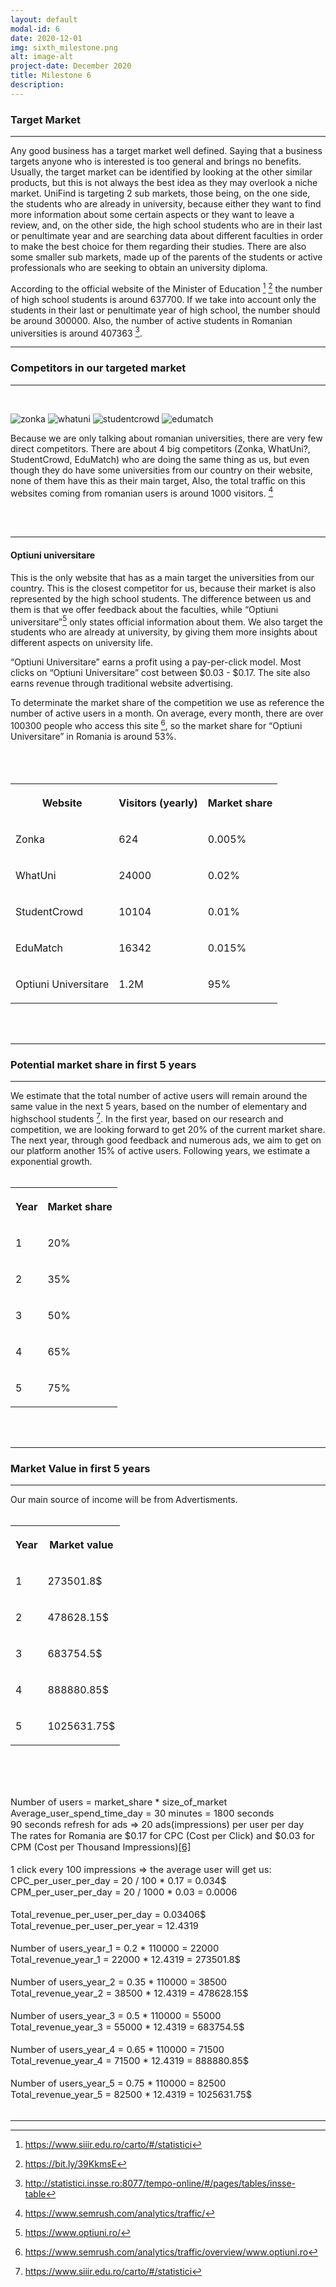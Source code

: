 ```yaml
---
layout: default
modal-id: 6
date: 2020-12-01
img: sixth_milestone.png
alt: image-alt
project-date: December 2020
title: Milestone 6
description: 
---
```


### Target Market
<hr class="star-primary">

Any good business has a target market well defined. Saying that a business targets anyone who is interested is too general and brings no benefits. Usually, the target market can be identified by looking at the other similar products, but this is not always the best idea as they may overlook a niche market.
UniFind is targeting 2 sub markets, those being, on the one side, the students who are already in university, because either they want to find more information about some certain aspects or they want to leave a review, and, on the other side, the high school students who are in their last or penultimate year and are searching data about different faculties in order to make the best choice for them regarding their studies. There are also some smaller sub markets, made up of the parents of the students or active professionals who are seeking to obtain an university diploma.

According to the official website of the Minister of Education [^1] [^2] the number of high school students is around 637700. If we take into account only the students in their last or penultimate year of high school, the number should be around 300000. Also, the number of active students in Romanian universities is around 407363 [^3].

* * *

### Competitors in our targeted market
<hr class="star-primary">
<br>

![zonka](img/zonka-logo15.webp)
![whatuni](img/logo_print.png)
![studentcrowd](img/studentcrowd-300x150.jpg)
![edumatch](img/Ce-trebuie-sa-stii.png)

Because we are only talking about romanian universities, there are very few direct competitors. There are about 4 big competitors (Zonka, WhatUni?, StudentCrowd, EduMatch) who are doing the same thing as us, but even though they do have some universities from our country on their website, none of them have this as their main target, Also, the total traffic on this websites coming from romanian users is around 1000 visitors. [^4]

<br><br>
* * * 

#### Optiuni universitare
This is the only website that has as a main target the universities from our country. This is the closest competitor for us, because their market is also represented by the high school students. The difference between us and them is that we offer feedback about the faculties, while “Optiuni universitare”[^7] only states official information about them. We also target the students who are already at university, by giving them more insights about different aspects on university life.

“Optiuni Universitare” earns a profit using a pay-per-click model. Most clicks on “Optiuni Universitare” cost between  $0.03 - $0.17. The site also earns revenue through traditional website advertising.

To determinate the market share of the competition we use as reference the number of active users in a month. On average, every month, there are over 100300 people who access this site [^5], so the market share for “Optiuni Universitare” in Romania is around 53%.
<br><br><br><br>

<table class="w3-table-all w3-hoverable">
  <tbody>
    <tr>
        <th><p>Website</p></th>
        <th><p>Visitors (yearly)</p></th>
        <th><p>Market share</p></th>
    </tr>
    <tr>
        <td>
            <p>Zonka</p>
        </td>
        <td>
            <p>624</p>
        </td>
        <td>
            <p>0.005%</p>
        </td>
    </tr>
    <tr>
        <td>
            <p>WhatUni</p>
        </td>
        <td>
            <p>24000</p>
        </td>
        <td>
            <p>0.02%</p>
        </td>
    </tr>
    <tr>
        <td>
            <p>StudentCrowd</p>
        </td>
        <td>
            <p>10104</p>
        </td>
        <td>
            <p>0.01%</p>
        </td>
    </tr>
    <tr>
        <td>
            <p>EduMatch</p>
        </td>
        <td>
            <p>16342</p>
        </td>
        <td>
            <p>0.015%</p>
        </td>
    </tr>
    <tr>
        <td>
            <p>Optiuni Universitare</p>
        </td>
        <td>
            <p>1.2M</p>
        </td>
        <td>
            <p>95%</p>
        </td>
    </tr>
    </tbody>
</table><br><br>

* * *


### Potential market share in first 5 years
<hr class="star-primary">

We estimate that the total number of active users will remain around the same value in the next 5 years, based on the number of elementary and highschool students [^1].
In the first year, based on our research and competition, we are looking forward to get 20% of the current market share. The next year, through good feedback and numerous ads, we aim to get on our platform another 15% of active users. Following years, we estimate a exponential growth.
<br><br>
<table class="w3-table-all w3-hoverable">
  <tbody>
    <tr>
        <th><p>Year</p></th>
        <th><p>Market share</p></th>
    </tr>
    <tr>
        <td>
            <p>1</p>
        </td>
        <td>
            <p>20%</p>
        </td>
    </tr>
    <tr>
        <td>
            <p>2</p>
        </td>
        <td>
            <p>35%</p>
        </td>
    </tr>
    <tr>
        <td>
            <p>3</p>
        </td>
        <td>
            <p>50%</p>
        </td>
    </tr>
    <tr>
        <td>
            <p>4</p>
        </td>
        <td>
            <p>65%</p>
        </td>
    </tr>
    <tr>
        <td>
            <p>5</p>
        </td>
        <td>
            <p>75%</p>
        </td>
    </tr>
    </tbody>
</table><br><br>

* * *

### Market Value in first 5 years
<hr class="star-primary">

Our main source of income will be from Advertisments. 
<br><br>
<table class="w3-table-all w3-hoverable">
  <tbody>
    <tr>
        <th><p>Year</p></th>
        <th><p>Market value</p></th>
    </tr>
    <tr>
        <td>
            <p>1</p>
        </td>
        <td>
            <p>273501.8$</p>
        </td>
    </tr>
    <tr>
        <td>
            <p>2</p>
        </td>
        <td>
            <p>478628.15$</p>
        </td>
    </tr>
    <tr>
        <td>
            <p>3</p>
        </td>
        <td>
            <p>683754.5$</p>
        </td>
    </tr>
    <tr>
        <td>
            <p>4</p>
        </td>
        <td>
            <p>888880.85$</p>
        </td>
    </tr>
    <tr>
        <td>
            <p>5</p>
        </td>
        <td>
            <p>1025631.75$</p>
        </td>
    </tr>
    </tbody>
</table><br><br><br>

<p style="font-size:11pt;">
    Number of users = market_share * size_of_market<br>
    Average_user_spend_time_day = 30 minutes = 1800 seconds<br>
    90 seconds refresh for ads => 20 ads(impressions) per user per day <br>
    The rates for Romania are $0.17 for CPC (Cost per Click) and $0.03 for CPM (Cost per Thousand Impressions)<a href="#footnote-6">[6]</a><br><br>
    1 click every 100 impressions => the average user will get us:<br>
    CPC_per_user_per_day = 20 / 100 * 0.17 = 0.034$<br>
    CPM_per_user_per_day = 20 / 1000 * 0.03 = 0.0006<br><br>
    Total_revenue_per_user_per_day = 0.03406$<br>
    Total_revenue_per_user_per_year = 12.4319<br><br>
    Number of users_year_1 = 0.2 * 110000 = 22000<br>
    Total_revenue_year_1 = 22000 * 12.4319 = 273501.8$<br><br>
    Number of users_year_2 = 0.35 * 110000 = 38500<br>
    Total_revenue_year_2 = 38500 * 12.4319 = 478628.15$<br><br>
    Number of users_year_3 = 0.5 * 110000 = 55000<br>
    Total_revenue_year_3 = 55000 * 12.4319 = 683754.5$<br><br>
    Number of users_year_4 = 0.65 * 110000 = 71500<br>
    Total_revenue_year_4 = 71500 * 12.4319 = 888880.85$<br><br>
    Number of users_year_5 = 0.75 * 110000 = 82500<br>
    Total_revenue_year_5 = 82500 * 12.4319 = 1025631.75$<br><br>
</p>

* * *

[^1]: https://www.siiir.edu.ro/carto/#/statistici
[^2]: https://bit.ly/39KkmsE
[^3]: http://statistici.insse.ro:8077/tempo-online/#/pages/tables/insse-table
[^4]: https://www.semrush.com/analytics/traffic/
[^5]: https://www.semrush.com/analytics/traffic/overview/www.optiuni.ro
[^6]: http://www.rudibedy.com/blog/facebook-advertising-cpc-cpm-per-country/
[^7]: https://www.optiuni.ro/

